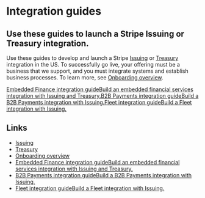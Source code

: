 # Integration guides

## Use these guides to launch a Stripe Issuing or Treasury integration.

Use these guides to develop and launch a Stripe
[Issuing](https://docs.stripe.com/issuing) or
[Treasury](https://docs.stripe.com/treasury) integration in the US. To
successfully go live, your offering must be a business that we support, and you
must integrate systems and establish business processes. To learn more, see
[Onboarding
overview](https://docs.stripe.com/baas/start-integration/onboarding-overview).

[Embedded Finance integration guideBuild an embedded financial services
integration with Issuing and
Treasury.](https://docs.stripe.com/baas/start-integration/integration-guides/embedded-finance)[B2B
Payments integration guideBuild a B2B Payments integration with
Issuing.](https://docs.stripe.com/baas/start-integration/integration-guides/b2b-payments)[Fleet
integration guideBuild a Fleet integration with
Issuing.](https://docs.stripe.com/baas/start-integration/integration-guides/fleet)

## Links

- [Issuing](https://docs.stripe.com/issuing)
- [Treasury](https://docs.stripe.com/treasury)
- [Onboarding
overview](https://docs.stripe.com/baas/start-integration/onboarding-overview)
- [Embedded Finance integration guideBuild an embedded financial services
integration with Issuing and
Treasury.](https://docs.stripe.com/baas/start-integration/integration-guides/embedded-finance)
- [B2B Payments integration guideBuild a B2B Payments integration with
Issuing.](https://docs.stripe.com/baas/start-integration/integration-guides/b2b-payments)
- [Fleet integration guideBuild a Fleet integration with
Issuing.](https://docs.stripe.com/baas/start-integration/integration-guides/fleet)